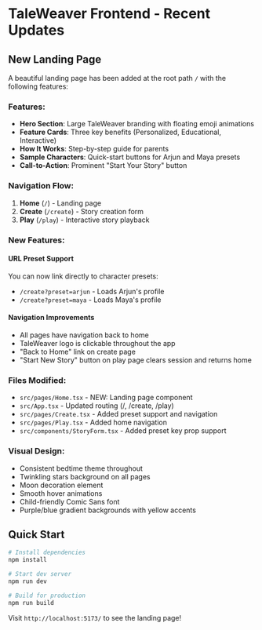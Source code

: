 # TaleWeaver Frontend - Recent Updates

## New Landing Page

A beautiful landing page has been added at the root path `/` with the following features:

### Features:
- **Hero Section**: Large TaleWeaver branding with floating emoji animations
- **Feature Cards**: Three key benefits (Personalized, Educational, Interactive)
- **How It Works**: Step-by-step guide for parents
- **Sample Characters**: Quick-start buttons for Arjun and Maya presets
- **Call-to-Action**: Prominent "Start Your Story" button

### Navigation Flow:
1. **Home** (`/`) - Landing page
2. **Create** (`/create`) - Story creation form
3. **Play** (`/play`) - Interactive story playback

### New Features:

#### URL Preset Support
You can now link directly to character presets:
- `/create?preset=arjun` - Loads Arjun's profile
- `/create?preset=maya` - Loads Maya's profile

#### Navigation Improvements
- All pages have navigation back to home
- TaleWeaver logo is clickable throughout the app
- "Back to Home" link on create page
- "Start New Story" button on play page clears session and returns home

### Files Modified:
- `src/pages/Home.tsx` - NEW: Landing page component
- `src/App.tsx` - Updated routing (/, /create, /play)
- `src/pages/Create.tsx` - Added preset support and navigation
- `src/pages/Play.tsx` - Added home navigation
- `src/components/StoryForm.tsx` - Added preset key prop support

### Visual Design:
- Consistent bedtime theme throughout
- Twinkling stars background on all pages
- Moon decoration element
- Smooth hover animations
- Child-friendly Comic Sans font
- Purple/blue gradient backgrounds with yellow accents

## Quick Start

```bash
# Install dependencies
npm install

# Start dev server
npm run dev

# Build for production
npm run build
```

Visit `http://localhost:5173/` to see the landing page!
